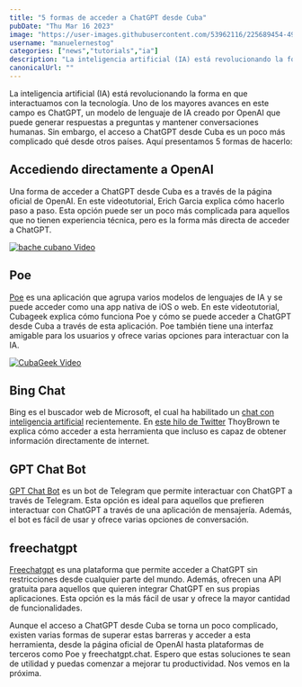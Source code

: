 ```yaml
---
title: "5 formas de acceder a ChatGPT desde Cuba"
pubDate: "Thu Mar 16 2023"
image: "https://user-images.githubusercontent.com/53962116/225689454-49ae0ef9-322f-4b31-baa2-0adb3c8ebc58.png"
username: "manuelernestog"
categories: ["news","tutorials","ia"]
description: "La inteligencia artificial (IA) está revolucionando la forma en que interactuamos con la tecnología. Uno de los mayores avances en este campo es ChatGPT"
canonicalUrl: ""
---
```

La inteligencia artificial (IA) está revolucionando la forma en que interactuamos con la tecnología. Uno de los mayores avances en este campo es ChatGPT, un modelo de lenguaje de IA creado por OpenAI que puede generar respuestas a preguntas y mantener conversaciones humanas. Sin embargo, el acceso a ChatGPT desde Cuba es un poco más complicado qué desde otros países. Aquí presentamos 5 formas de hacerlo:

## Accediendo directamente a OpenAI

Una forma de acceder a ChatGPT desde Cuba es a través de la página oficial de OpenAI. En este videotutorial, Erich Garcia explica cómo hacerlo paso a paso. Esta opción puede ser un poco más complicada para aquellos que no tienen experiencia técnica, pero es la forma más directa de acceder a ChatGPT.

[![bache cubano Video](https://i.ytimg.com/vi/3OBnjvCXyzM/hq720.jpg?sqp=-oaymwEcCOgCEMoBSFXyq4qpAw4IARUAAIhCGAFwAcABBg==&rs=AOn4CLAt1se752O2lm_rTxyGcq4341VHeg
)]([https://www.youtube.com/watch?v=UmX4kyB2wfg](https://www.youtube.com/watch?v=3OBnjvCXyzM&ab_channel=BacheCubano))


## Poe

[Poe](https://poe.com) es una aplicación que agrupa varios modelos de lenguajes de IA y se puede acceder como una app nativa de iOS o web. En este videotutorial, Cubageek explica cómo funciona Poe y cómo se puede acceder a ChatGPT desde Cuba a través de esta aplicación. Poe también tiene una interfaz amigable para los usuarios y ofrece varias opciones para interactuar con la IA.

[![CubaGeek Video](https://user-images.githubusercontent.com/53962116/225694390-bb38f229-597b-4266-bcbe-3b070633d8b7.png)]([https://www.youtube.com/watch?v=UmX4kyB2wfg](https://youtu.be/AF7TOkktWHs))







## Bing Chat

Bing es el buscador web de Microsoft, el cual ha habilitado un [chat con inteligencia artificial](https://bing.com/chat) recientemente. En [este hilo de Twitter](https://twitter.com/ThoyBrown/status/1635668410930454528) ThoyBrown te explica cómo acceder a esta herramienta que incluso es capaz de obtener información directamente de internet. 

## GPT Chat Bot

[GPT Chat Bot](https://t.me/GPT3_Chat_Bot) es un bot de Telegram que permite interactuar con ChatGPT a través de Telegram. Esta opción es ideal para aquellos que prefieren interactuar con ChatGPT a través de una aplicación de mensajería. Además, el bot es fácil de usar y ofrece varias opciones de conversación.

## freechatgpt

[Freechatgpt](Freechatgpt.chat) es una plataforma que permite acceder a ChatGPT sin restricciones desde cualquier parte del mundo. Además, ofrecen una API gratuita para aquellos que quieren integrar ChatGPT en sus propias aplicaciones. Esta opción es la más fácil de usar y ofrece la mayor cantidad de funcionalidades.

Aunque el acceso a ChatGPT desde Cuba se torna un poco complicado, existen varias formas de superar estas barreras y acceder a esta herramienta, desde la página oficial de OpenAI hasta plataformas de terceros como Poe y freechatgpt.chat. Espero que estas soluciones te sean de utilidad y puedas comenzar a mejorar tu productividad. Nos vemos en la próxima.
